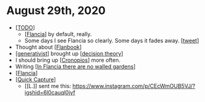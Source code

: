 # August 29th, 2020
- [[TODO]]
    - [[Flancia]] by default, really.
    - Some days I see Flancia so clearly. Some days it fades away. [[tweet]]
- Thought about [[Flanbook]]
- [[generativist]] brought up [[decision theory]]
- I should bring up [[Cronopios]] more often.
- Writing [[In Flancia there are no walled gardens]]
- [[Flancia]]
- [[Quick Capture]]
    - [[L.]] sent me this: https://www.instagram.com/p/CEcWmOUB5VJ/?igshid=6l0cauql0jyf



[//begin]: # "Autogenerated link references for markdown compatibility"
[TODO]: ../todo "Todo"
[Flancia]: ../flancia "Flancia"
[tweet]: ../tweet "Tweet"
[Flanbook]: ../flanbook "Flanbook"
[generativist]: ../generativist "Generativist"
[decision theory]: ../decision-theory "Decision Theory"
[Cronopios]: ../cronopios "Cronopios"
[In Flancia there are no walled gardens]: ../in-flancia-there-are-no-walled-gardens "In Flancia There Are No Walled Gardens"
[Quick Capture]: ../quick-capture "quick-capture"
[//end]: # "Autogenerated link references"